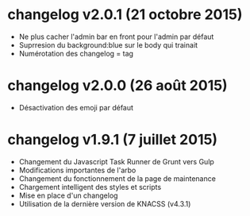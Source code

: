# changelog v2.0.1 (21 octobre 2015)

- Ne plus cacher l'admin bar en front pour l'admin par défaut
- Suprresion du background:blue sur le body qui trainait
- Numérotation des changelog = tag

# changelog v2.0.0 (26 août 2015)

- Désactivation des emoji par défaut

# changelog v1.9.1 (7 juillet 2015)

- Changement du Javascript Task Runner de Grunt vers Gulp
- Modifications importantes de l'arbo
- Changement du fonctionnement de la page de maintenance
- Chargement intelligent des styles et scripts
- Mise en place d'un changelog
- Utilisation de la dernière version de KNACSS (v4.3.1)